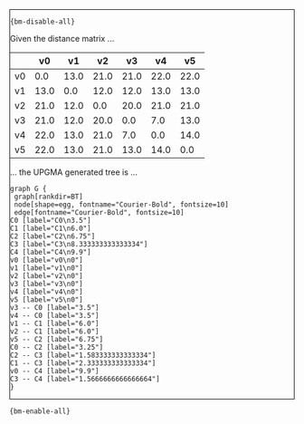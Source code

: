 <div style="border:1px solid black;">

`{bm-disable-all}`

Given the distance matrix ...

<table>
<thead><tr>
<th></th>
<th>v0</th>
<th>v1</th>
<th>v2</th>
<th>v3</th>
<th>v4</th>
<th>v5</th>
</tr></thead>
<tbody>
<tr>
<td>v0</td>
<td>0.0</td>
<td>13.0</td>
<td>21.0</td>
<td>21.0</td>
<td>22.0</td>
<td>22.0</td>
</tr>
<tr>
<td>v1</td>
<td>13.0</td>
<td>0.0</td>
<td>12.0</td>
<td>12.0</td>
<td>13.0</td>
<td>13.0</td>
</tr>
<tr>
<td>v2</td>
<td>21.0</td>
<td>12.0</td>
<td>0.0</td>
<td>20.0</td>
<td>21.0</td>
<td>21.0</td>
</tr>
<tr>
<td>v3</td>
<td>21.0</td>
<td>12.0</td>
<td>20.0</td>
<td>0.0</td>
<td>7.0</td>
<td>13.0</td>
</tr>
<tr>
<td>v4</td>
<td>22.0</td>
<td>13.0</td>
<td>21.0</td>
<td>7.0</td>
<td>0.0</td>
<td>14.0</td>
</tr>
<tr>
<td>v5</td>
<td>22.0</td>
<td>13.0</td>
<td>21.0</td>
<td>13.0</td>
<td>14.0</td>
<td>0.0</td>
</tr>
</tbody>
</table>

... the UPGMA generated tree is ...


```{dot}
graph G {
 graph[rankdir=BT]
 node[shape=egg, fontname="Courier-Bold", fontsize=10]
 edge[fontname="Courier-Bold", fontsize=10]
C0 [label="C0\n3.5"]
C1 [label="C1\n6.0"]
C2 [label="C2\n6.75"]
C3 [label="C3\n8.333333333333334"]
C4 [label="C4\n9.9"]
v0 [label="v0\n0"]
v1 [label="v1\n0"]
v2 [label="v2\n0"]
v3 [label="v3\n0"]
v4 [label="v4\n0"]
v5 [label="v5\n0"]
v3 -- C0 [label="3.5"]
v4 -- C0 [label="3.5"]
v1 -- C1 [label="6.0"]
v2 -- C1 [label="6.0"]
v5 -- C2 [label="6.75"]
C0 -- C2 [label="3.25"]
C2 -- C3 [label="1.583333333333334"]
C1 -- C3 [label="2.333333333333334"]
v0 -- C4 [label="9.9"]
C3 -- C4 [label="1.5666666666666664"]
}
```

</div>

`{bm-enable-all}`

